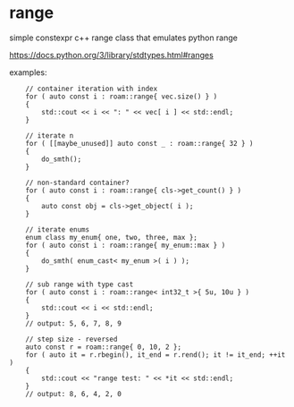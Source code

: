 # range
simple constexpr c++ range class that emulates python range

https://docs.python.org/3/library/stdtypes.html#ranges

examples:
```
    // container iteration with index
    for ( auto const i : roam::range{ vec.size() } )
    {
        std::cout << i << ": " << vec[ i ] << std::endl;
    }
```
```
    // iterate n
    for ( [[maybe_unused]] auto const _ : roam::range{ 32 } )
    {
        do_smth();
    }
```
```
    // non-standard container?
    for ( auto const i : roam::range{ cls->get_count() } )
    {
        auto const obj = cls->get_object( i );
    }
```
```
    // iterate enums
    enum class my_enum{ one, two, three, max };
    for ( auto const i : roam::range{ my_enum::max } )
    {
        do_smth( enum_cast< my_enum >( i ) );
    }
```
```
    // sub range with type cast
    for ( auto const i : roam::range< int32_t >{ 5u, 10u } )
    {
        std::cout << i << std::endl;
    }
    // output: 5, 6, 7, 8, 9
```
```
    // step size - reversed
    auto const r = roam::range{ 0, 10, 2 };
    for ( auto it = r.rbegin(), it_end = r.rend(); it != it_end; ++it )
    {
        std::cout << "range test: " << *it << std::endl;
    }
    // output: 8, 6, 4, 2, 0
```
